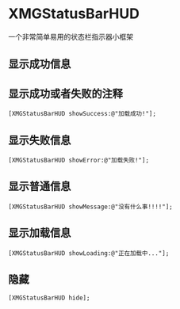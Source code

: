 # XMGStatusBarHUD
一个非常简单易用的状态栏指示器小框架

## 显示成功信息
## 显示成功或者失败的注释
```objc
[XMGStatusBarHUD showSuccess:@"加载成功!"];
```

## 显示失败信息
```objc
[XMGStatusBarHUD showError:@"加载失败!"];
```

## 显示普通信息
```objc
[XMGStatusBarHUD showMessage:@"没有什么事!!!!"];
```

## 显示加载信息
```objc
[XMGStatusBarHUD showLoading:@"正在加载中..."];
```

## 隐藏
```objc
[XMGStatusBarHUD hide];
```

